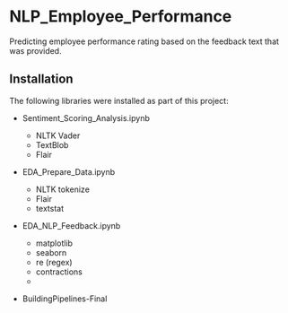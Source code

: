 # NLP_Employee_Performance
Predicting employee performance rating based on the feedback text that was provided.  


## Installation <a name="installation"></a>

The following libraries were installed as part of this project:
 - Sentiment_Scoring_Analysis.ipynb
   - NLTK Vader
   - TextBlob
   - Flair
        
- EDA_Prepare_Data.ipynb
  - NLTK tokenize 
  - Flair
  - textstat

- EDA_NLP_Feedback.ipynb
  -  matplotlib
  -  seaborn
  -  re (regex)
  -  contractions
  - 
- BuildingPipelines-Final
